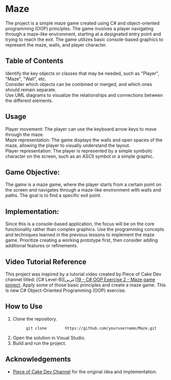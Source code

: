 # Maze
The project is a simple maze game created using C# and object-oriented programming (OOP) principles. The game involves a player navigating through a maze-like environment, starting at a designated entry point and trying to reach the exit. The game utilizes basic console-based graphics to represent the maze, walls, and player character.

## Table of Contents
Identify the key objects or classes that may be needed, such as "Player", "Maze", "Wall", etc.
<br>
Consider which objects can be combined or merged, and which ones should remain separate.
<br>
Use UML diagrams to visualize the relationships and connections between the different elements.

## Usage
Player movement: The player can use the keyboard arrow keys to move through the maze.
<br>
Maze representation: The game displays the walls and open spaces of the maze, allowing the player to visually understand the layout.
<br>
Player representation: The player is represented by a simple symbolic character on the screen, such as an ASCII symbol or a simple graphic.

## Game Objective:
The game is a maze game, where the player starts from a certain point on the screen and navigates through a maze-like environment with walls and paths.
The goal is to find a specific exit point.

## Implementation:
Since this is a console-based application, the focus will be on the core functionality rather than complex graphics.
Use the programming concepts and techniques learned in the previous lessons to implement the maze game.
Prioritize creating a working prototype first, then consider adding additional features or refinements.

## Video Tutorial Reference

This project was inspired by a tutorial video created by Piece of Cake Dev channel titled: [C# Level-B][عربى][19 - C# OOP Exercise 2 - Maze game project](https://www.youtube.com/watch?v=0YbuM2oPuOA&list=PLfHpC6JZ316f6YXKyux0dHjJXA0Kg38p7&index=19). Apply some of those basic principles and create a maze game. This is new C# Object-Oriented Programming (OOP) exercise.

## How to Use

1. Clone the repository.
```
         git clone        https://github.com/yourusername/Maze.git
```
2. Open the solution in Visual Studio.
3. Build and run the project.

## Acknowledgements
- [Piece of Cake Dev Channel](https://www.youtube.com/@poclearn) for the original idea and implementation.
